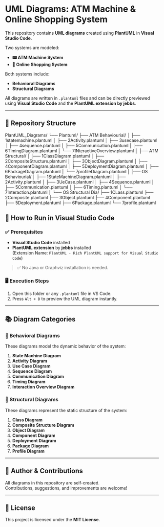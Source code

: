 # UML Diagrams: ATM Machine & Online Shopping System

This repository contains **UML diagrams** created using **PlantUML** in **Visual Studio Code**.

Two systems are modeled:
- **📟 ATM Machine System**
- **🛒 Online Shopping System**

Both systems include:
- **Behavioral Diagrams**
- **Structural Diagrams**

All diagrams are written in `.plantuml` files and can be directly previewed using **Visual Studio Code** and the **PlantUML extension by jebbs**.

---

## 📁 Repository Structure

PlantUML_Diagrams/
└── Plantuml/
    ├── ATM Behaviourial/
    │   ├── 1statemachine.plantuml
    │   ├── 2Activity.plantuml
    │   ├── 3usecase.plantuml
    │   ├── 4sequence.plantuml
    │   ├── 5Communication.plantuml
    │   ├── 6TimingDiagram.plantuml
    │   └── 7INteractiveOverview.plantuml
    │
    ├── ATM Structural/
    │   ├── 1ClassDiagram.plantuml
    │   ├── 2CompositeStructure.plantuml
    │   ├── 3ObjectDiagram.plantuml
    │   ├── 4ComponentDiagram.plantuml
    │   ├── 5DeploymentDiagram.plantuml
    │   ├── 6PackageDiagram.plantuml
    │   └── 7profileDiagram.plantuml
    │
    ├── OS Behaviourial/
    │   ├── 1StateMachineDiagram.plantuml
    │   ├── 2Activity.plantuml
    │   ├── 3UeCase.plantuml
    │   ├── 4Sequence.plantuml
    │   ├── 5Communication.plantuml
    │   ├── 6Timing.plantuml
    │   └── 7Interaction.plantuml
    │
    └── OS Structural Dia/
        ├── 1CLass.plantuml
        ├── 2Composite.plantuml
        ├── 3Object.plantuml
        ├── 4Component.plantuml
        ├── 5Deployment.plantuml
        ├── 6Package.plantuml
        └── 7profile.plantuml


## 🚀 How to Run in Visual Studio Code

### ✅ Prerequisites

- **Visual Studio Code** installed  
- **PlantUML extension** by **jebbs** installed  
  (Extension Name: `PlantUML - Rich PlantUML support for Visual Studio Code`)

> ✅ No Java or Graphviz installation is needed.

### 🖥️ Execution Steps

1. Open this folder or any `.plantuml` file in VS Code.
2. Press `Alt + D` to preview the UML diagram instantly.

---

## 📚 Diagram Categories

### 🔁 Behavioral Diagrams
These diagrams model the dynamic behavior of the system:

1. **State Machine Diagram**
2. **Activity Diagram**
3. **Use Case Diagram**
4. **Sequence Diagram**
5. **Communication Diagram**
6. **Timing Diagram**
7. **Interaction Overview Diagram**

### 🧱 Structural Diagrams
These diagrams represent the static structure of the system:

1. **Class Diagram**
2. **Composite Structure Diagram**
3. **Object Diagram**
4. **Component Diagram**
5. **Deployment Diagram**
6. **Package Diagram**
7. **Profile Diagram**

---
## 🙌 Author & Contributions

All diagrams in this repository are self-created.  
Contributions, suggestions, and improvements are welcome!

---

## 📜 License

This project is licensed under the **MIT License**.
